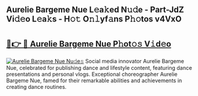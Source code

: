 ## Aurelie Bargeme Nue L𝚎a𝚔ed N𝚞𝚍e - Part-JdZ Vi𝚍𝚎o L𝚎a𝚔s - H𝚘𝚝 O𝚗𝚕yf𝚊ns P𝚑𝚘tos v4VxO

# <h2><a href="http://kf2okpo.oniu.top/?m=Aurelie+Bargeme+Nue">🔗👉 🔴 Aurelie Bargeme Nue P𝚑ot𝚘𝚜 V𝚒d𝚎o</a></h2>

[![Aurelie Bargeme Nue Nu𝚍e𝚜](https://i.imgur.com/0qMVB7G.gif)](http://kf2okpo.oniu.top/?m=Aurelie+Bargeme+Nue)
Social media innovator Aurelie Bargeme Nue, celebrated for publishing dance and lifestyle content, featuring dance presentations and personal vlogs. Exceptional choreographer Aurelie Bargeme Nue, famed for their remarkable abilities and achievements in creating dance routines.  
